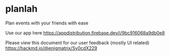 # planlah
Plan events with your friends with ease

Use our app here
https://appdistribution.firebase.dev/i/9bc916068a9db0e8

Please view this document for our user feedback (mostly UI related)
https://hackmd.io/@enigmatrix/Sy0cdX229

